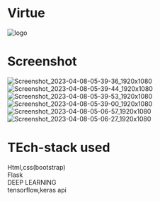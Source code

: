 #  Virtue
![logo](https://user-images.githubusercontent.com/69034460/230751568-8b4f4c5f-03a9-4ac5-8c18-0982f2bd2eb6.png)

# Screenshot

![Screenshot_2023-04-08-05-39-36_1920x1080](https://user-images.githubusercontent.com/69034460/230751596-9514bdfe-2b70-4c52-9f9e-e22b7c116111.png)
![Screenshot_2023-04-08-05-39-44_1920x1080](https://user-images.githubusercontent.com/69034460/230751597-bd5fce17-cd36-45bb-a580-aaa92aac9261.png)
![Screenshot_2023-04-08-05-39-53_1920x1080](https://user-images.githubusercontent.com/69034460/230751600-902dc927-a882-4763-bb88-e64f597d6c58.png)
![Screenshot_2023-04-08-05-39-00_1920x1080](https://user-images.githubusercontent.com/69034460/230751608-10475003-78a9-4dd7-8ab0-c1c93bed5b38.png)
![Screenshot_2023-04-08-05-06-57_1920x1080](https://user-images.githubusercontent.com/69034460/230751658-2e0dd8a6-fe0e-484f-bf3b-6574f32b275f.png)
![Screenshot_2023-04-08-05-06-27_1920x1080](https://user-images.githubusercontent.com/69034460/230751661-c718f2f8-0430-49e9-8a9b-04b0538d19a9.png)

# TEch-stack used
Html,css(bootstrap)
<br>
Flask
<br>
DEEP LEARNING
<br>
tensorflow,keras api
